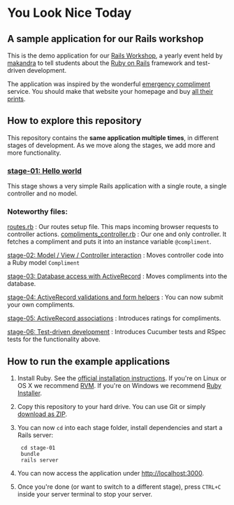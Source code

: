 You Look Nice Today
===================

A sample application for our Rails workshop
-------------------------------------------

This is the demo application for our [Rails Workshop](http://railsworkshop.makandra.de), a yearly event
held by [makandra](http://www.makandra.com/) to tell students about
the [Ruby on Rails](http://rubyonrails.org/) framework and test-driven development.

The application was inspired by the wonderful [emergency compliment](http://emergencycompliment.com/) service.
You should make that website your homepage and buy [all their prints](http://society6.com/emergencycompliment).


How to explore this repository
------------------------------

This repository contains the **same application multiple times**, in different stages of development.
As we move along the stages, we add more and more functionality.

### [stage-01: Hello world](stage-01)
This stage shows a very simple Rails application with a single route, a single controller and no model.

### Noteworthy files:

[routes.rb](stage-01/config/routes.rb)
: Our routes setup file. This maps incoming browser requests to controller actions.
[compliments_controller.rb](stage-01/app/controllers/compliments_controller.rb)
: Our one and only controller. It fetches a compliment and puts it into an instance variable `@compliment`.



[stage-02: Model / View / Controller interaction](stage-02)
: Moves controller code into a Ruby model `Compliment`

[stage-03: Database access with ActiveRecord](stage-03)
: Moves compliments into the database.

[stage-04: ActiveRecord validations and form helpers](stage-04)
: You can now submit your own compliments.

[stage-05: ActiveRecord associations](stage-05)
: Introduces ratings for compliments.

[stage-06: Test-driven development](stage-06)
: Introduces Cucumber tests and RSpec tests for the functionality above.


How to run the example applications
-----------------------------------

1. Install Ruby. See the [official installation instructions](http://www.ruby-lang.org/en/installation#rvm).
   If you're on Linux or OS X we recommend [RVM](http://rvm.io/). If you're on Windows we recommend
   [Ruby Installer](http://rubyinstaller.org/).

2. Copy this repository to your hard drive. You can use Git or simply [download as ZIP](https://github.com/makandra/nice/archive/master.zip).

3. You can now `cd` into each stage folder, install dependencies and start a Rails server:

        cd stage-01
        bundle
        rails server

4. You can now access the application under <http://localhost:3000>.

5. Once you're done (or want to switch to a different stage), press `CTRL+C` inside your server terminal to stop your server.

